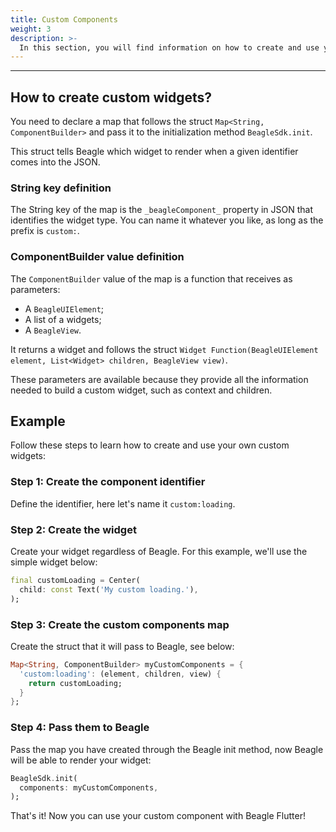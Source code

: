 ```yaml
---
title: Custom Components
weight: 3
description: >-
  In this section, you will find information on how to create and use your own components in Beagle Flutter.
---
```


---

## How to create custom widgets?
You need to declare a map that follows the struct `Map<String, ComponentBuilder>` and pass it to the initialization method `BeagleSdk.init`.

This struct tells Beagle which widget to render when a given identifier comes into the JSON.

### String key definition
The String key of the map is the `_beagleComponent_` property in JSON that identifies the widget type. You can name it whatever you like, as long as the prefix is ​​`custom:`. 

### ComponentBuilder value definition
The `ComponentBuilder` value of the map is a function that receives as parameters:
- A `BeagleUIElement`;
- A list of a widgets;
- A `BeagleView`.

It returns a widget and follows the struct `Widget Function(BeagleUIElement element, List<Widget> children, BeagleView view)`.

These parameters are available because they provide all the information needed to build a custom widget, such as context and children.

## Example
Follow these steps to learn how to create and use your own custom widgets:

### Step 1: Create the component identifier
Define the identifier, here let's name it `custom:loading`.

### Step 2: Create the widget
Create your widget regardless of Beagle. For this example, we'll use the simple widget below:
```dart
final customLoading = Center(
  child: const Text('My custom loading.'),
);
```

### Step 3: Create the custom components map
Create the struct that it will pass to Beagle, see below:
```dart
Map<String, ComponentBuilder> myCustomComponents = {
  'custom:loading': (element, children, view) {
    return customLoading;
  }
};
```

### Step 4: Pass them to Beagle
Pass the map you have created through the Beagle init method, now Beagle will be able to render your widget:
```dart
BeagleSdk.init(
  components: myCustomComponents,
);
```

That's it! Now you can use your custom component with Beagle Flutter!
